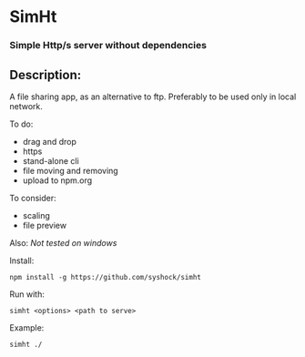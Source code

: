# SimHt

### Simple Http/s server without dependencies


## Description:

A file sharing app, as an alternative to ftp.
Preferably to be used only in local network.

To do:

- drag and drop
- https 
- stand-alone cli
- file moving and removing
- upload to npm.org

To consider:

- scaling
- file preview

Also:
*Not tested on windows*

Install:
```
npm install -g https://github.com/syshock/simht
```

Run with:
```
simht <options> <path to serve>
```

Example:
```
simht ./
```